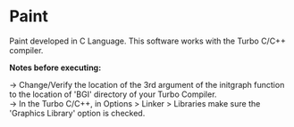# Paint
<p>Paint developed in C Language. This software works with the Turbo C/C++ compiler.</p>

<p><strong>Notes before executing:</strong></p>
<p>
-> Change/Verify the location of the 3rd argument of the initgraph function to the location of 'BGI' directory of your Turbo Compiler.<br>
-> In the Turbo C/C++, in Options > Linker > Libraries make sure the 'Graphics Library' option is checked.<br>
</p>
